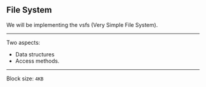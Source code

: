## File System

We will be implementing the vsfs (Very Simple File System).

---

Two aspects:

- Data structures
- Access methods.

---

Block size: `4KB`
